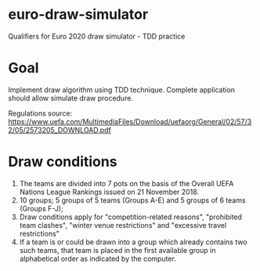 # euro-draw-simulator
Qualifiers for Euro 2020 draw simulator - TDD practice

# Goal
Implement draw algorithm using TDD technique. Complete application should allow simulate draw procedure.

Regulations source: https://www.uefa.com/MultimediaFiles/Download/uefaorg/General/02/57/32/05/2573205_DOWNLOAD.pdf

# Draw conditions
1.	The teams are divided into 7 pots on the basis of the Overall UEFA Nations League Rankings issued on 21 November 2018.
2.	10 groups; 5 groups of 5 teams (Groups A-E) and 5 groups of 6 teams (Groups F-J);
3.	Draw conditions apply for "competition-related reasons", "prohibited team clashes", "winter venue restrictions" and "excessive travel restrictions"
4.	If a team is or could be drawn into a group which already contains two such teams, that team is placed in the first available group in alphabetical order as indicated by the computer.


